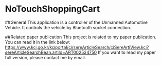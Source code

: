 # NoTouchShoppingCart
##General
This application is a controller of the Unmanned Automotive Vehicle. It controls the vehicle by Bluetooth socket connection. 

##Related paper publication
This project is related to my paper publication. You can read it in the link below: https://www.kci.go.kr/kciportal/ci/sereArticleSearch/ciSereArtiView.kci?sereArticleSearchBean.artiId=ART002534750
If you want to read my paper full version, please contact me by email.

